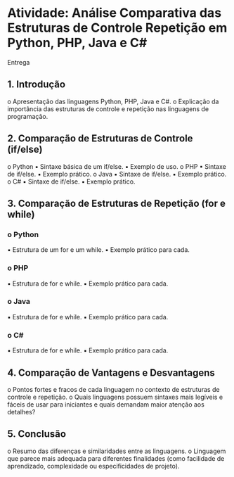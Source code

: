 # Atividade: Análise Comparativa das Estruturas de Controle Repetição em Python, PHP, Java e C#
Entrega


## 1. Introdução
o Apresentação das linguagens Python, PHP, Java e C#.
o Explicação da importância das estruturas de controle e repetição nas
linguagens de programação.

## 2. Comparação de Estruturas de Controle (if/else)
o Python
▪ Sintaxe básica de um if/else.
▪ Exemplo de uso.
o PHP
▪ Sintaxe de if/else.
▪ Exemplo prático.
o Java
▪ Sintaxe de if/else.
▪ Exemplo prático.
o C#
▪ Sintaxe de if/else.
▪ Exemplo prático.

## 3. Comparação de Estruturas de Repetição (for e while)

### o Python
▪ Estrutura de um for e um while.
▪ Exemplo prático para cada.
### o PHP
▪ Estrutura de for e while.
▪ Exemplo prático para cada.
### o Java
▪ Estrutura de for e while.
▪ Exemplo prático para cada.
### o C#
▪ Estrutura de for e while.
▪ Exemplo prático para cada.
## 4. Comparação de Vantagens e Desvantagens
o Pontos fortes e fracos de cada linguagem no contexto de estruturas de
controle e repetição.
o Quais linguagens possuem sintaxes mais legíveis e fáceis de usar para
iniciantes e quais demandam maior atenção aos detalhes?

## 5. Conclusão
o Resumo das diferenças e similaridades entre as linguagens.
o Linguagem que parece mais adequada para diferentes finalidades (como
facilidade de aprendizado, complexidade ou especificidades de projeto).
